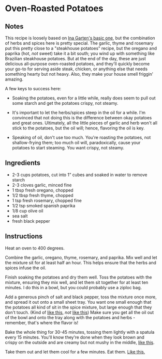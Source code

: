# Oven-Roasted Potatoes

## Notes

This recipe is loosely based on [Ina Garten's basic one](http://www.foodnetwork.com/recipes/ina-garten/garlic-roasted-potatoes-recipe.html), but the combination of herbs and spices here is pretty special. The garlic, thyme and rosemary put this pretty close to a "steakhouse potatoes" recipe, but the oregano and paprika (hot, _not_ sweet) take it a bit south; you wind up with something like Brazilian steakhouse potatoes. But at the end of the day, these are just delicious all-purpose oven-roasted potatoes, and they'll quickly become your go-to for serving aside steak, chicken, or anything else that needs something hearty but not heavy. Also, they make your house smell friggin' amazing.

A few keys to success here:

* Soaking the potatoes, even for a little while, really does seem to pull out some starch and get the potatoes crispy, not steamy.

* It's important to let the herbs/spices steep in the oil for a while. I'm convinced that not doing this is the difference between okay potatoes and great ones. Ultimately, all the little pieces of garlic and herb won't all stick to the potatoes, but the oil will; hence, flavoring the oil is key.

* Speaking of oil, don't use too much. You're roasting the potatoes, not shallow-frying them; too much oil will, paradoxically, cause your potatoes to start steaming. You want crispy, not steamy.

## Ingredients

* 2-3 cups potatoes, cut into 1" cubes and soaked in water to remove starch
* 2-3 cloves garlic, minced fine
* 1 tbsp fresh oregano, chopped
* 1/2 tbsp fresh thyme, chopped
* 1 tsp fresh rosemary, chopped fine
* 1/2 tsp smoked spanish paprika
* 1/8 cup olive oil
* sea salt
* fresh black pepper

## Instructions

Heat an oven to 400 degrees.

Combine the garlic, oregano, thyme, rosemary, and paprika. Mix well and let the mixture sit for at least half an hour. This helps ensure that the herbs and spices infuse the oil.

Finish soaking the potatoes and dry them well. Toss the potatoes with the mixture, ensuring they mix well, and let them sit together for at least ten minutes. I do this in a bowl, but  you could probably use a ziploc bag.

Add a generous pinch of salt and black pepper, toss the mixture once more, and spread it out onto a small sheet tray. You want one small enough that the potatoes all kind of sit in the spice mixture, but large enough that they don't touch. (Kind of [like this](https://encrypted-tbn2.gstatic.com/images?q=tbn:ANd9GcR7JV_ZFBnh9siV_E0n0NJRiAyLMKhmLELt_ZBYETt1vd09-oTO), _not_ [like this](https://encrypted-tbn2.gstatic.com/images?q=tbn:ANd9GcT-17kZWb0syOFrwI9F6I2_CGL2od6IUSv83SEGVZaSM1tqwYVN)) 
Make sure you get all the oil out of the bowl and onto the tray along with the potatoes and herbs - remember, that's where the flavor is!

Bake the whole thing for 30-45 minutes, tossing them lightly with a spatula every 15 minutes. You'll know they're done when they look brown and crispy on the outside and are creamy but not mushy in the middle, [like this](http://www.bbcgoodfood.com/sites/bbcgoodfood.com/files/recipe_images/recipe-image-legacy-id--20241_11.jpg).

Take them out and let them cool for a few minutes. Eat them. [Like this.](https://encrypted-tbn2.gstatic.com/images?q=tbn:ANd9GcS4gUyJufiuaXbuV6QLn0sPrlOKZLK0h-cOLsEdrdiQ_HfythxF7w)


